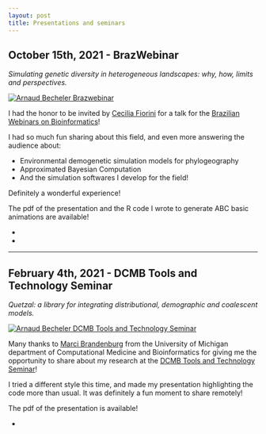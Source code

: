 ```yaml
---
layout: post
title: Presentations and seminars
---
```


## October 15th, 2021 - BrazWebinar

*Simulating genetic diversity in heterogeneous landscapes: why, how, limits and perspectives.*

[![Arnaud Becheler Brazwebinar](https://img.youtube.com/vi/o75wNVkUbHY/0.jpg)](https://www.youtube.com/watch?v=o75wNVkUbHY)

I had the honor to be invited by [Cecilia Fiorini](https://ceciliafiorini.weebly.com/)
for a talk for the [Brazilian Webinars on Bioinformatics](http://bioinfo.icb.ufmg.br/BrazWebinars/home/)!

I had so much fun sharing about this field, and even more answering the audience about:
- Environmental demogenetic simulation models for phylogeography
- Approximated Bayesian Computation
- And the simulation softwares I develop for the field!

Definitely a wonderful experience!

The pdf of the presentation and the R code I wrote to generate ABC basic animations are available!

<section class="contact">
<ul>
  <li><a href="{{site.baseurl}}/assets/pdfs/10_14_2021_BrazWebinar_Arnaud_Becheler.pdf" target="_blank"><i class="fa fa-file-pdf-o" aria-hidden="true"></i></a></li>
  <li><a href="https://github.com/Becheler/sandbox" target="_blank"><i class="fa fa-github" aria-hidden="true"></i></a></li>
</ul>
</section>

-----------------------------------------------------------------

## February 4th, 2021 - DCMB Tools and Technology Seminar

*Quetzal: a library for integrating distributional, demographic and coalescent models.*

[![Arnaud Becheler DCMB Tools and Technology Seminar](https://img.youtube.com/vi/t3ZJakt20tI/0.jpg)](https://www.youtube.com/watch?v=t3ZJakt20tI)

Many thanks to [Marci Brandenburg](https://medicine.umich.edu/dept/dcmb/marci-brandenburg) from the University of Michigan department of Computational Medicine and Bioinformatics
for giving me the opportunity to share about my research at the [DCMB Tools and Technology Seminar](https://medicine.umich.edu/dept/dcmb/events/tools-technology-seminar-series)!

I tried a different style this time, and made my presentation highlighting the code more than usual.
It was definitely a fun moment to share remotely!  

The pdf of the presentation is available!

<section class="contact">
<ul>
  <li><a href="{{site.baseurl}}/assets/pdfs/02_04_2021_DCMB_Seminar_Arnaud_Becheler.pdf" target="_blank"><i class="fa fa-file-pdf-o" aria-hidden="true"></i></a></li>
</ul>
</section>
